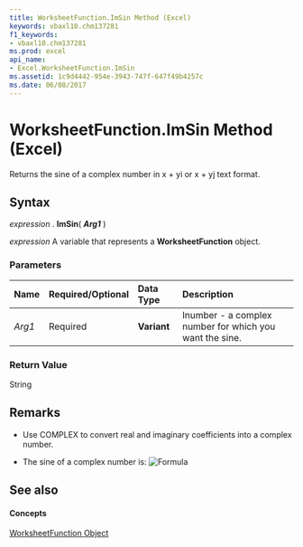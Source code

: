 ```yaml
---
title: WorksheetFunction.ImSin Method (Excel)
keywords: vbaxl10.chm137281
f1_keywords:
- vbaxl10.chm137281
ms.prod: excel
api_name:
- Excel.WorksheetFunction.ImSin
ms.assetid: 1c9d4442-954e-3943-747f-647f49b4257c
ms.date: 06/08/2017
---
```



# WorksheetFunction.ImSin Method (Excel)

Returns the sine of a complex number in x + yi or x + yj text format.


## Syntax

 _expression_ . **ImSin**( **_Arg1_** )

 _expression_ A variable that represents a **WorksheetFunction** object.


### Parameters



|**Name**|**Required/Optional**|**Data Type**|**Description**|
|:-----|:-----|:-----|:-----|
| _Arg1_|Required| **Variant**|Inumber - a complex number for which you want the sine.|

### Return Value

String


## Remarks




- Use COMPLEX to convert real and imaginary coefficients into a complex number.
    
- The sine of a complex number is:
![Formula](images/awfimsin_ZA06051167.gif)


    

## See also


#### Concepts


[WorksheetFunction Object](worksheetfunction-object-excel.md)

